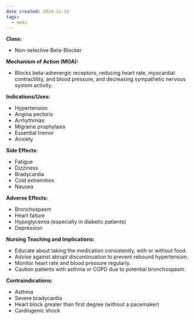 ```yaml
---
date created: 2024-11-16
tags:
  - meds
---
```

**Class:**
- Non-selective Beta-Blocker

**Mechanism of Action (MOA):**
- Blocks beta-adrenergic receptors, reducing heart rate, myocardial contractility, and blood pressure, and decreasing sympathetic nervous system activity.

**Indications/Uses:**
- Hypertension
- Angina pectoris
- Arrhythmias
- Migraine prophylaxis
- Essential tremor
- Anxiety

**Side Effects:**
- Fatigue
- Dizziness
- Bradycardia
- Cold extremities
- Nausea

**Adverse Effects:**
- Bronchospasm
- Heart failure
- Hypoglycemia (especially in diabetic patients)
- Depression

**Nursing Teaching and Implications:**
- Educate about taking the medication consistently, with or without food.
- Advise against abrupt discontinuation to prevent rebound hypertension.
- Monitor heart rate and blood pressure regularly.
- Caution patients with asthma or COPD due to potential bronchospasm.

**Contraindications:**
- Asthma
- Severe bradycardia
- Heart block greater than first degree (without a pacemaker)
- Cardiogenic shock